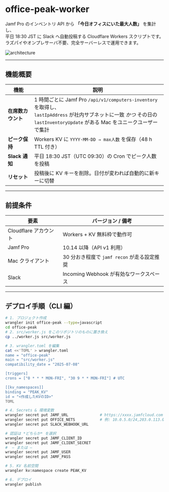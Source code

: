 # office-peak-worker

Jamf Pro のインベントリ API から **「今日オフィスにいた最大人数」** を集計し、  
平日 18:30 JST に Slack へ自動投稿する Cloudflare Workers スクリプトです。  
ラズパイやオンプレサーバ不要、完全サーバーレスで運用できます。

![architecture](./docs/architecture.svg) <!-- 任意で図を追加 -->

---

## 機能概要

| 機能 | 説明 |
|------|------|
| **在席数カウント** | 1 時間ごとに Jamf Pro `/api/v1/computers-inventory` を取得し、<br>`lastIpAddress` が社内サブネットに一致 *かつ* その日の `lastInventoryUpdate` がある Mac をユニークユーザーで集計 |
| **ピーク保持** | Workers KV に `YYYY-MM-DD → max人数` を保存（48 h TTL 付き） |
| **Slack 通知** | 平日 18:30 JST（UTC 09:30）の Cron でピーク人数を投稿 |
| **リセット** | 投稿後に KV キーを削除。日付が変われば自動的に新キーに切替 |

---

## 前提条件

| 要素 | バージョン / 備考 |
|------|------------------|
| Cloudflare アカウント | Workers + KV 無料枠で動作可 |
| Jamf Pro | 10.14 以降（API v1 利用） |
| Mac クライアント | 30 分おき程度で `jamf recon` が走る設定推奨 |
| Slack | Incoming Webhook が有効なワークスペース |

---

## デプロイ手順（CLI 編）

```bash
# 1. プロジェクト作成
wrangler init office-peak --type=javascript
cd office-peak
# 2. src/worker.js をこのリポジトリのものに置き換え
cp ../worker.js src/worker.js

# 3. wrangler.toml を編集
cat <<'TOML' > wrangler.toml
name = "office-peak"
main = "src/worker.js"
compatibility_date = "2025-07-08"

[triggers]
crons = ["0 * * * MON-FRI", "30 9 * * MON-FRI"] # UTC

[[kv_namespaces]]
binding = "PEAK_KV"
id = "<作成したKVのID>"
TOML

# 4. Secrets & 環境変数
wrangler secret put JAMF_URL              # https://xxxx.jamfcloud.com
wrangler secret put OFFICE_NETS           # 例: 10.0.5.0/24,203.0.113.0/25
wrangler secret put SLACK_WEBHOOK_URL

# 認証は *どちらか* を選択
wrangler secret put JAMF_CLIENT_ID
wrangler secret put JAMF_CLIENT_SECRET
#  — または —
wrangler secret put JAMF_USER
wrangler secret put JAMF_PASS

# 5. KV 名前空間
wrangler kv:namespace create PEAK_KV

# 6. デプロイ
wrangler publish
